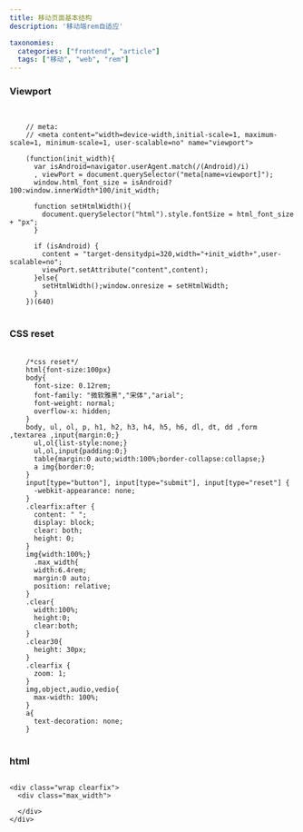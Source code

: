 ```yaml
---
title: 移动页面基本结构
description: '移动端rem自适应'

taxonomies:
  categories: ["frontend", "article"]
  tags: ["移动", "web", "rem"]
---
```




### Viewport
    
<pre class="line-numbers" markdown="0">
  <code class="language-javascript">

    // meta:
    // &lt;meta content="width=device-width,initial-scale=1, maximum-scale=1, minimum-scale=1, user-scalable=no" name="viewport"&gt;

    (function(init_width){
      var isAndroid=navigator.userAgent.match(/(Android)/i)
      , viewPort = document.querySelector("meta[name=viewport]");
      window.html_font_size = isAndroid?100:window.innerWidth*100/init_width;
      
      function setHtmlWidth(){
        document.querySelector("html").style.fontSize = html_font_size + "px";
      }
      
      if (isAndroid) {
        content = "target-densitydpi=320,width="+init_width+",user-scalable=no";
        viewPort.setAttribute("content",content);
      }else{
        setHtmlWidth();window.onresize = setHtmlWidth;
      }
    })(640)
</code>
</pre>
    
### CSS reset
    
<pre class="line-numbers">
    <code class="language-css">
    /*css reset*/
    html{font-size:100px}
    body{
      font-size: 0.12rem;
      font-family: "微软雅黑","宋体","arial";
      font-weight: normal;
      overflow-x: hidden;
    }
    body, ul, ol, p, h1, h2, h3, h4, h5, h6, dl, dt, dd ,form ,textarea ,input{margin:0;}
      ul,ol{list-style:none;}
      ul,ol,input{padding:0;}
      table{margin:0 auto;width:100%;border-collapse:collapse;}
      a img{border:0;
    }
    input[type="button"], input[type="submit"], input[type="reset"] {
      -webkit-appearance: none;
    }
    .clearfix:after {
      content: " ";
      display: block;
      clear: both;
      height: 0;
    }
    img{width:100%;}
      .max_width{
      width:6.4rem;
      margin:0 auto;
      position: relative;
    }
    .clear{
      width:100%;
      height:0;
      clear:both;
    }
    .clear30{
      height: 30px;
    }
    .clearfix {
      zoom: 1;
    }
    img,object,audio,vedio{
      max-width: 100%;
    }
    a{
      text-decoration: none;
    }
</code>
</pre>
 
    
### html
    
<pre>
<code class="language-html">
&lt;div class="wrap clearfix"&gt;
  &lt;div class="max_width"&gt;
  
  &lt;/div&gt;
&lt;/div&gt;
</code>
</pre>
